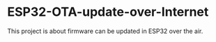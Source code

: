 # ESP32-OTA-update-over-Internet
This project is about firmware can be updated in ESP32 over the air.
